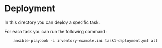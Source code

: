 # Deployment 
In this directory you can deploy a specific task. 

For each task you can run the following command :

        ansible-playbook -i inventory-example.ini task1-deployment.yml all 
